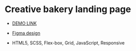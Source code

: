 # Creative bakery landing page
- [DEMO LINK](https://vsuslov29.github.io/creativeBakery__layout/)

- [Figma design](https://www.figma.com/file/dY3izAm0Vspsmra4lQWQIP/Bakerlab-(FE)?node-id=11342%3A1117)

- HTML5, SCSS, Flex-box, Grid, JavaScript, Responsive
